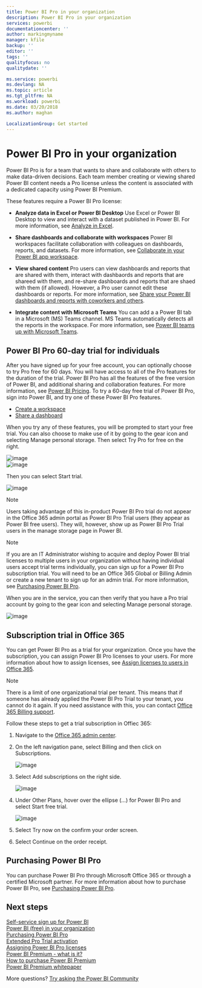 ```yaml
---
title: Power BI Pro in your organization 
description: Power BI Pro in your organization 
services: powerbi
documentationcenter: ''
author: markingmyname
manager: kfile
backup: ''
editor: ''
tags: ''
qualityfocus: no
qualitydate: ''

ms.service: powerbi
ms.devlang: NA
ms.topic: article
ms.tgt_pltfrm: NA
ms.workload: powerbi
ms.date: 03/20/2018
ms.author: maghan

LocalizationGroup: Get started
---
```

# Power BI Pro in your organization

Power BI Pro is for a team that wants to share and collaborate with others to make data-driven decisions.  Each team member creating or viewing shared Power BI content needs a Pro license unless the content is associated with a dedicated capacity using Power BI Premium.

These features require a Power BI Pro license:

* **Analyze data in Excel or Power BI Desktop** Use Excel or Power BI Desktop to view and interact with a dataset published in Power BI. For more information, see [Analyze in Excel](service-analyze-in-excel.md).

* **Share dashboards and collaborate with workspaces** Power BI workspaces facilitate collaboration with colleagues on dashboards, reports, and datasets. For more information, see [Collaborate in your Power BI app workspace](service-collaborate-power-bi-workspace.md).

* **View shared content** Pro users can view dashboards and reports that are shared with them, interact with dashbaords and reports that are shareed with them, and re-share dashboards and reports that are shaed with them (if allowed). However, a Pro user cannot edit these dashboards or reports. For more information, see [Share your Power BI dashboards and reports with coworkers and others](service-share-dashboards.md).

* **Integrate content with Microsoft Teams** You can add a a Power BI tab in a Microsoft (MS) Teams channel. MS Teams automatically detects all the reports in the workspace. For more information, see [Power BI teams up with Microsoft Teams](https://powerbi.microsoft.com/en-us/blog/power-bi-teams-up-with-microsoft-teams/). 

## Power BI Pro 60-day trial for individuals

After you have signed up for your free account, you can optionally choose to try Pro free for 60 days. You will have access to all of the Pro features for the duration of the trial. Power BI Pro has all the features of the free version of Power BI, and additional sharing and collaboration features. For more information, see [Power BI Pricing](https://powerbi.microsoft.com/en-us/pricing/). To try a 60-day free trial of Power BI Pro, sign into Power BI, and try one of these Power BI Pro features.

* [Create a workspace](service-create-distribute-apps.md)
* [Share a dashboard](service-share-dashboards.md)

When you try any of these features, you will be prompted to start your free trial. You can also choose to make use of it by going to the gear icon and selecting Manage personal storage. Then select Try Pro for free on the right.

   ![image](media/service-power-bi-pro-in-your-organization/service-power-bi-pro-in-your-organization-01.png)
   </br>
   ![image](media/service-power-bi-pro-in-your-organization/service-power-bi-pro-in-your-organization-02.png)

Then you can select Start trial.

   ![image](media/service-power-bi-pro-in-your-organization/service-power-bi-pro-in-your-organization-03.png)

> [!NOTE]
> Users taking advantage of this in-product Power BI Pro trial do not appear in the Office 365 admin portal as Power BI Pro Trial users (they appear as Power BI free users). They will, however, show up as Power BI Pro Trial users in the manage storage page in Power BI.
>

> [!NOTE]
> If you are an IT Administrator wishing to acquire and deploy Power BI trial licenses to multiple users in your organization without having individual users accept trial terms individually, you can sign up for a Power BI Pro subscription trial. You will need to be an Office 365 Global or Billing Admin or create a new tenant to sign up for an admin trial. For more information, see [Purchasing Power BI Pro](service-admin-purchasing-power-bi-pro.md).
>

When you are in the service, you can then verify that you have a Pro trial account by going to the gear icon and selecting Manage personal storage.

   ![image](media/service-power-bi-pro-in-your-organization/service-power-bi-pro-in-your-organization-04.png)

## Subscription trial in Office 365

You can get Power BI Pro as a trial for your organization. Once you have the subscription, you can assign Power BI Pro licenses to your users. For more information about how to assign licenses, see [Assign licenses to users in Office 365](https://support.office.com/en-us/article/assign-licenses-to-users-in-office-365-for-business-997596b5-4173-4627-b915-36abac6786dc?ui=en-US&rs=en-US&ad=US).

> [!NOTE]
> There is a limit of one organizational trial per tenant. This means that if someone has already applied the Power BI Pro Trial to your tenant, you cannot do it again. If you need assistance with this, you can contact [Office 365 Billing support](https://support.office.microsoft.com/en-us/article/contact-support-for-business-products-admin-help-32a17ca7-6fa0-4870-8a8d-e25ba4ccfd4b?CorrelationId=552bbf37-214f-4202-80cb-b94240dcd671&ui=en-US&rs=en-US&ad=US).
>

Follow these steps to get a trial subscription in Offiec 365:

1. Navigate to the [Office 365 admin center](https://portal.office.com/adminportal/home#/homepage).
2. On the left navigation pane, select Billing and then click on Subscriptions.

   ![image](media/service-power-bi-pro-in-your-organization/service-power-bi-pro-in-your-organization-05.png)

3. Select Add subscriptions on the right side.

   ![image](media/service-power-bi-pro-in-your-organization/service-power-bi-pro-in-your-organization-06.png)

4. Under Other Plans, hover over the ellipse (…) for Power BI Pro and select Start free trial.

   ![image](media/service-power-bi-pro-in-your-organization/service-power-bi-pro-in-your-organization-07.png) 

5. Select Try now on the confirm your order screen.
6. Select Continue on the order receipt.

## Purchasing Power BI Pro

You can purchase Power BI Pro through Microsoft Office 365 or through a certified Microsoft partner. For more information about how to purchase Power BI Pro, see [Purchasing Power BI Pro](service-admin-purchasing-power-bi-pro.md).

## Next steps
[Self-service sign up for Power BI](service-admin-signing-up-for-power-bi-with-a-new-office-365-trial.md)
<br/>
[Power BI (free) in your organization](service-admin-service-free-in-your-organization.md)
<br/>
[Purchasing Power BI Pro](service-admin-purchasing-power-bi-pro.md)
<br/>
[Extended Pro Trial activation](service-extended-pro-trial.md)
<br/>
[Assigning Power BI Pro licenses](service-assigning-power-bi-pro-licenses.md)
<br/>
[Power BI Premium - what is it?](service-admin-premium-manage.md)
<br/>
[How to purchase Power BI Premium](service-admin-premium-purchase.md)
<br/>
[Power BI Premium whitepaper](https://aka.ms/pbipremiumwhitepaper)

More questions? [Try asking the Power BI Community](https://community.powerbi.com/)